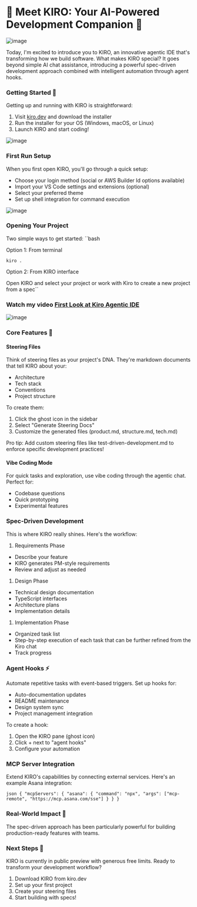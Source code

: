 # 👻 Meet KIRO: Your AI-Powered Development Companion 🚀

<img  alt="image" src="https://github.com/user-attachments/assets/90d3ae98-3592-4466-9366-2c71ec5d26e9" />



Today, I'm excited to introduce you to KIRO, an innovative agentic IDE that's transforming how we build software. What makes KIRO special? It goes beyond simple AI chat assistance, introducing a powerful spec-driven development approach combined with intelligent automation through agent hooks.


### Getting Started 🎯

Getting up and running with KIRO is straightforward:


1. Visit [kiro.dev](https://kiro.dev/) and download the installer
2. Run the installer for your OS (Windows, macOS, or Linux)
3. Launch KIRO and start coding!

<img alt="image" src="https://github.com/user-attachments/assets/edbfb153-84ed-4452-ab49-78825e7c174b" />



### First Run Setup

When you first open KIRO, you'll go through a quick setup:

* Choose your login method (social or AWS Builder Id options available)
* Import your VS Code settings and extensions (optional)
* Select your preferred theme
* Set up shell integration for command execution

<img  alt="image" src="https://github.com/user-attachments/assets/c84f35f8-d966-4033-9f99-1d54a55d6e2f" />



### Opening Your Project

Two simple ways to get started:
``bash

Option 1: From terminal

```
kiro .
```
Option 2: From KIRO interface

Open KIRO and select your project or work with Kiro to create a new project from a spec``

### Watch my video [First Look at Kiro Agentic IDE](https://youtu.be/ai65z0DMMow?si=XU5Pw9KHepZq1x_J)
<img  alt="image" src="https://github.com/user-attachments/assets/c7e76a55-d038-4cd9-aebf-630b977a8747" />

### Core Features 💫

#### Steering Files

Think of steering files as your project's DNA. They're markdown documents that tell KIRO about your:

* Architecture
* Tech stack
* Conventions
* Project structure

To create them:

1. Click the ghost icon in the sidebar
2. Select "Generate Steering Docs"
3. Customize the generated files (product.md, structure.md, tech.md)

Pro tip: Add custom steering files like test-driven-development.md to enforce specific development practices!


#### Vibe Coding Mode

For quick tasks and exploration, use vibe coding through the agentic chat. Perfect for:

* Codebase questions
* Quick prototyping
* Experimental features

### Spec-Driven Development

This is where KIRO really shines. Here's the workflow:


1. Requirements Phase

* Describe your feature
* KIRO generates PM-style requirements
* Review and adjust as needed

1. Design Phase

* Technical design documentation
* TypeScript interfaces
* Architecture plans
* Implementation details

1. Implementation Phase

* Organized task list
* Step-by-step execution of each task that can be further refined from the Kiro chat
* Track progress

### Agent Hooks ⚡

Automate repetitive tasks with event-based triggers. Set up hooks for:

* Auto-documentation updates
* README maintenance
* Design system sync
* Project management integration

To create a hook:

1. Open the KIRO pane (ghost icon)
2. Click + next to "agent hooks"
3. Configure your automation

### MCP Server Integration

Extend KIRO's capabilities by connecting external services. Here's an example Asana integration:

``json
{
  "mcpServers": {
    "asana": {
      "command": "npx",
      "args": ["mcp-remote", "https://mcp.asana.com/sse"]
    }
  }
}``


### Real-World Impact 🌟

The spec-driven approach has been particularly powerful for building production-ready features with teams.


### Next Steps 🎯

KIRO is currently in public preview with generous free limits. Ready to transform your development workflow?


1. Download KIRO from kiro.dev
2. Set up your first project
3. Create your steering files
4. Start building with specs!


